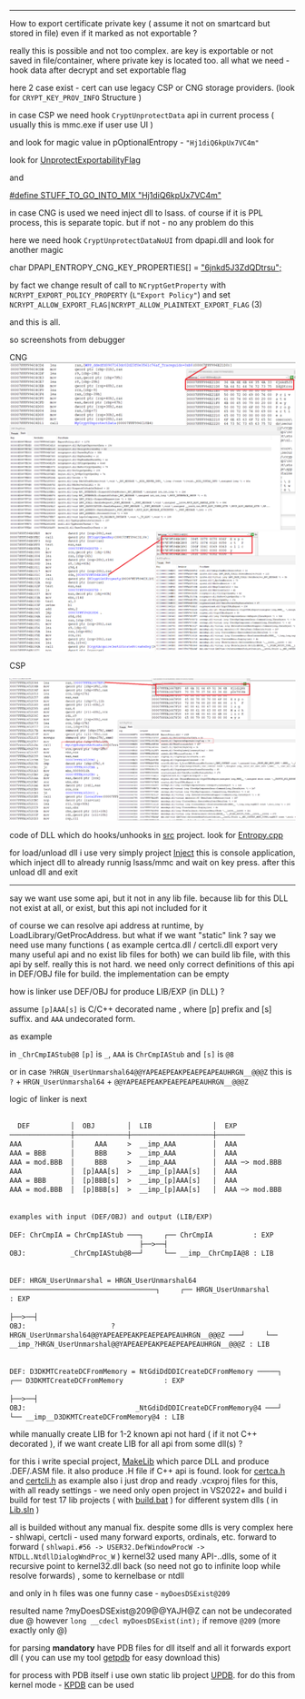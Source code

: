 ********************************************************************************

How to export certificate private key ( assume it not on smartcard but stored in file) even if it marked as not exportable ?

really this is possible and not too complex. are key is exportable or not saved in file/container, where private key is located too.
all what we need - hook data after decrypt and set exportable flag

here 2 case exist - cert can use legacy CSP or CNG storage providers. (look for `CRYPT_KEY_PROV_INFO` Structure )

in case CSP we need hook `CryptUnprotectData` api in current process ( usually this is mmc.exe if user use UI )

and look for magic value in pOptionalEntropy - `"Hj1diQ6kpUx7VC4m"`

look for [UnprotectExportabilityFlag](https://github.com/wisny101/Windows-Server-2003-Source/blob/master/ds/win32/ntcrypto/contman/contman.c#L1087)

and

[#define STUFF_TO_GO_INTO_MIX "Hj1diQ6kpUx7VC4m"](https://github.com/wisny101/Windows-Server-2003-Source/blob/master/ds/win32/ntcrypto/inc/contman.h#L58)

in case CNG is used we need inject dll to lsass. of course if it is PPL process, this is separate topic. but if not - no any problem do this

here we need hook `CryptUnprotectDataNoUI` from dpapi.dll and look for another magic

char DPAPI_ENTROPY_CNG_KEY_PROPERTIES[] = ["6jnkd5J3ZdQDtrsu";](https://o365blog.com/post/deviceidentity/)

by fact we change result of call to `NCryptGetProperty` with `NCRYPT_EXPORT_POLICY_PROPERTY` (`L"Export Policy"`) 
and set `NCRYPT_ALLOW_EXPORT_FLAG|NCRYPT_ALLOW_PLAINTEXT_EXPORT_FLAG` (3)

and this is all.

so screenshots from debugger  

CNG
![1](lsass.png)
![1](mmc-CNG.png)

CSP

![1](mmc.png)

code of DLL which do hooks/unhooks in [src](src) project. look for [Entropy.cpp](src/Entropy.cpp)

for load/unload dll i use very simply project [Inject](Inject) this is console application, which inject dll 
to already runnig lsass/mmc and wait on key press. after this unload dll and exit


********************************************************************************

say we want use some api, but it not in any lib file. because lib for this DLL not exist at all, or exist, but this api not included for it

of course we can resolve api address at runtime, by LoadLibrary/GetProcAddress. but what if we want "static" link ?
say we need use many functions ( as example certca.dll / certcli.dll export very many useful api and no exist lib files for both)
we can build lib file, with this api by self. really this is not hard. we need only correct definitions of this api in DEF/OBJ file for build. the implementation can be empty

how is linker use DEF/OBJ for produce LIB/EXP (in DLL) ?

assume `[p]AAA[s]` is C/C++ decorated name , where [p] prefix and [s] suffix. and `AAA` undecorated form.

as example

in `_ChrCmpIAStub@8` `[p]` is `_`, `AAA` is `ChrCmpIAStub` and `[s]` is `@8`

or in case `?HRGN_UserUnmarshal64@@YAPEAEPEAKPEAEPEAPEAUHRGN__@@@Z` this is `?` + `HRGN_UserUnmarshal64` + `@@YAPEAEPEAKPEAEPEAPEAUHRGN__@@@Z`

logic of linker is next

```

  DEF          │  OBJ        │  LIB               │  EXP
───────────────┼─────────────┼────────────────────┼───────
AAA            │     AAA     >  __imp_AAA         │  AAA
AAA = BBB      │     BBB     >  __imp_AAA         │  AAA
AAA = mod.BBB  │     BBB     >  __imp_AAA         │  AAA ─> mod.BBB
AAA            │  [p]AAA[s]  >  __imp_[p]AAA[s]   │  AAA
AAA = BBB      │  [p]BBB[s]  >  __imp_[p]AAA[s]   │  AAA
AAA = mod.BBB  │  [p]BBB[s]  >  __imp_[p]AAA[s]   │  AAA ─> mod.BBB


examples with input (DEF/OBJ) and output (LIB/EXP)

DEF: ChrCmpIA = ChrCmpIAStub ───┐     ┌── ChrCmpIA          : EXP
                                ├──>──┤ 
OBJ:           _ChrCmpIAStub@8──┘     └── __imp__ChrCmpIA@8 : LIB


DEF: HRGN_UserUnmarshal = HRGN_UserUnmarshal64 ────────────────────────────────────┐     ┌── HRGN_UserUnmarshal                                         : EXP                    														   
                                                                                   ├──>──┤ 
OBJ:                     ?HRGN_UserUnmarshal64@@YAPEAEPEAKPEAEPEAPEAUHRGN__@@@Z ───┘     └── __imp_?HRGN_UserUnmarshal@@YAPEAEPEAKPEAEPEAPEAUHRGN__@@@Z : LIB


DEF: D3DKMTCreateDCFromMemory = NtGdiDdDDICreateDCFromMemory ─────┐     ┌── D3DKMTCreateDCFromMemory          : EXP
                                                                  ├──>──┤ 
OBJ:                           _NtGdiDdDDICreateDCFromMemory@4 ───┘     └── __imp__D3DKMTCreateDCFromMemory@4 : LIB

```

while manually create LIB for 1-2 known api not hard ( if it not C++ decorated ), if we want create LIB for all api from some dll(s) ?

for this i write special project, [MakeLib](MakeLib) which parce DLL and produce .DEF/.ASM file.
it also produce .H file if C++ api is found. look for [certca.h](certca/certca.h) and [certcli.h](certcli/certcli.h) as example
also i just drop and ready .vcxproj files for this, with all ready settings - we need only open project in VS2022+ and build
i build for test 17 lib projects ( with [build.bat](build.bat) ) for different system dlls ( in [Lib.sln](Lib.sln) )

all is builded without any manual fix. despite some dlls is very complex here - shlwapi, certcli - used many forward exports, ordinals, etc.
forward to forward ( `shlwapi.#56 -> USER32.DefWindowProcW -> NTDLL.NtdllDialogWndProc_W` )
kernel32 used many API-..dlls, some of it recursive point to kernel32.dll back (so need not go to infinite loop while resolve forwards) , some to kernelbase or ntdll

and only in h files was one funny case - `myDoesDSExist@209`

resulted name ?myDoesDSExist@209@@YAJH@Z can not be undecorated due @
however `long __cdecl myDoesDSExist(int);` if remove `@209` (more exactly only @)

for parsing **mandatory** have PDB files for dll itself and all it forwards export dll ( you can use my tool [getpdb](https://github.com/rbmm/GetPdb/tree/main/X64) for easy download this)

for process with PDB itself i use own static lib project [UPDB](updb).
for do this from kernel mode - [KPDB](kpdb) can be used
